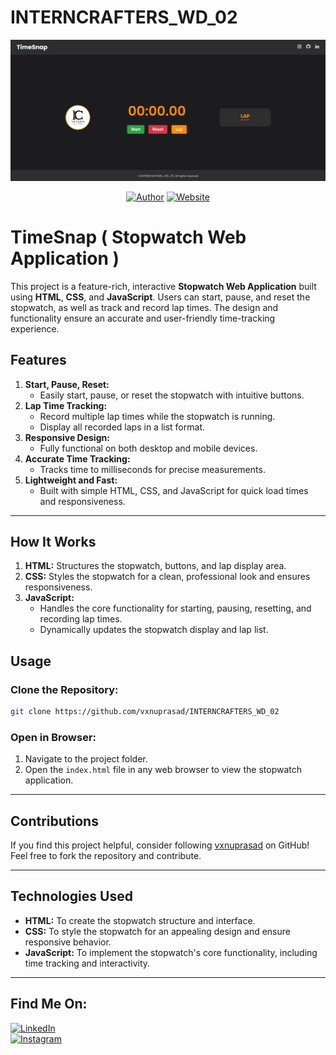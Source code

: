 # INTERNCRAFTERS_WD_02
<p align="center">
<a href="#"><img title="WEB" src="WEB.png"></a>
</p>
<p align="center">
<a href="https://github.com/vxnuprasad"><img title="Author" src="https://img.shields.io/badge/Author-Vishnu-yellow.svg?style=for-the-badge&logo=github"></a>
<a href="https://interncrafters.netlify.app/"><img title="Website" src="https://img.shields.io/badge/Website-Intern--Crafters-green.svg?style=for-the-badge&logo=sites"></a>
</p>

# TimeSnap ( Stopwatch Web Application )

This project is a feature-rich, interactive **Stopwatch Web Application** built using **HTML**, **CSS**, and **JavaScript**. Users can start, pause, and reset the stopwatch, as well as track and record lap times. The design and functionality ensure an accurate and user-friendly time-tracking experience.

## Features

1. **Start, Pause, Reset:** 
   - Easily start, pause, or reset the stopwatch with intuitive buttons.
2. **Lap Time Tracking:**
   - Record multiple lap times while the stopwatch is running.
   - Display all recorded laps in a list format.
3. **Responsive Design:** 
   - Fully functional on both desktop and mobile devices.
4. **Accurate Time Tracking:**
   - Tracks time to milliseconds for precise measurements.
5. **Lightweight and Fast:**
   - Built with simple HTML, CSS, and JavaScript for quick load times and responsiveness.

---

## How It Works

1. **HTML:** Structures the stopwatch, buttons, and lap display area.
2. **CSS:** Styles the stopwatch for a clean, professional look and ensures responsiveness.
3. **JavaScript:**
   - Handles the core functionality for starting, pausing, resetting, and recording lap times.
   - Dynamically updates the stopwatch display and lap list.

## Usage

### Clone the Repository:
```sh
git clone https://github.com/vxnuprasad/INTERNCRAFTERS_WD_02
```

### Open in Browser:
1. Navigate to the project folder.
2. Open the `index.html` file in any web browser to view the stopwatch application.

---

## Contributions

If you find this project helpful, consider following [vxnuprasad](https://github.com/vxnuprasad) on GitHub! Feel free to fork the repository and contribute.

---

## Technologies Used

- **HTML:** To create the stopwatch structure and interface.
- **CSS:** To style the stopwatch for an appealing design and ensure responsive behavior.
- **JavaScript:** To implement the stopwatch's core functionality, including time tracking and interactivity.

---

## Find Me On:
[![LinkedIn](https://img.shields.io/badge/LinkedIn-VishnuPrasad-blue?style=for-the-badge&logo=LinkedIn)](https://www.linkedin.com/in/vxnuprasad)  
[![Instagram](https://img.shields.io/badge/IG-%40__.v.shnu-red?style=for-the-badge&logo=instagram)](https://www.instagram.com/__.v.shnu/)  
